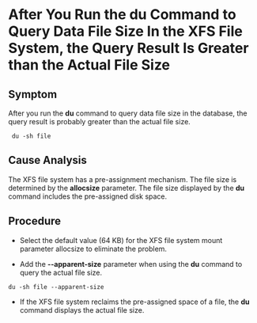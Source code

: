 # After You Run the du Command to Query Data File Size In the XFS File System, the Query Result Is Greater than the Actual File Size<a name="EN-US_TOPIC_0291615091"></a>

## Symptom<a name="section1585924603013"></a>

After you run the  **du**  command to query data file size in the database, the query result is probably greater than the actual file size.

```
 du -sh file
```

## Cause Analysis<a name="section1896295016309"></a>

The XFS file system has a pre-assignment mechanism. The file size is determined by the  **allocsize**  parameter. The file size displayed by the  **du**  command includes the pre-assigned disk space.

## Procedure<a name="section16959125763016"></a>

-   Select the default value \(64 KB\) for the XFS file system mount parameter allocsize to eliminate the problem.

-   Add the  **--apparent-size**  parameter when using the  **du**  command to query the actual file size.

```
du -sh file --apparent-size
```

-   If the XFS file system reclaims the pre-assigned space of a file, the  **du**  command displays the actual file size.

